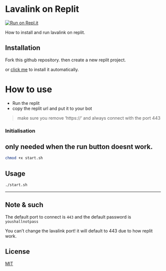 # Lavalink on Replit
[![Run on Repl.it](https://repl.it/badge/github/LonelyOfficial/lavalink-replit)](https://repl.it/github/LonelyOfficial/lavalink-replit)


How to install and run lavalink on replit.

## Installation

Fork this github repository. then create a new replit project.

or [click me](https://replit.com/github/LonelyOfficial/lavalink-replit) to install it automatically.

# How to use
* Run the replit
* copy the replit url and put it to your bot
> make sure you remove ‘https://‘ and always connect with the port 443


### Initialisation
## only needed when the run button doesnt work.
```bash
chmod +x start.sh
```

## Usage

```bash
./start.sh
```

- - -

## Note & such
The default port to connect is `443` and the default password is `youshallnotpass`


You can’t change the lavalink port! it will default to 443 due to how replit work.


## License
[MIT](https://choosealicense.com/licenses/mit/)
